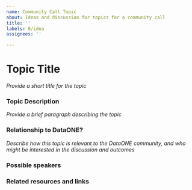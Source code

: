 ```yaml
---
name: Community Call Topic
about: Ideas and discussion for topics for a community call
title: ''
labels: 0/idea
assignees: ''

---
```


# Topic Title
_Provide a short title for the topic_

### Topic Description
_Provide a brief paragraph describing the topic_


### Relationship to DataONE?
_Describe how this topic is relevant to the DataONE community, and who might be interested in the discussion and outcomes_


### Possible speakers


### Related resources and links
